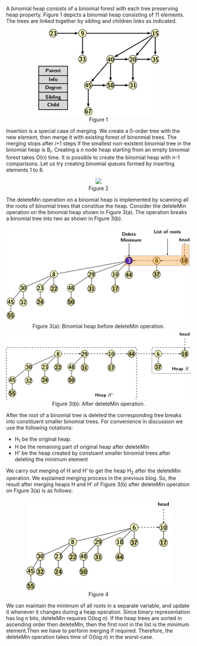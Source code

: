 A binomial heap consists of a binomial forest with each tree preserving heap property. Figure 1 
depicts a binomial heap consisting of 11 elements. The trees are linked together by sibling and
children links as indicated. 

<p style="text-align:center">
  <img src="../images/binomialHeapEx1.png"><br>
  Figure 1
</p>





Insertion is a special case of merging. We create a 0-order tree with the new element, then merge
it with existing forest of binonmial trees. The merging stops after <i>i</i>+1 steps if the smallest 
non-existent binomial tree in the binomial heap is B<sub><i>i</i></sub>. Creating a <i>n</i> node
heap starting from an empty binomial forest takes O(<i>n</i>) time. It is possible to create the 
binomial heap with <i>n</i>-1 comparisons. Let us try creating binomial queues formed by inserting
elements 1 to 8. 

<p style="text-align:center">
  <img src="../images/binomHeapInsertion.png"><br>
  Figure 2
</p>

The deleteMin operation on a binomial heap is implemented by scanning all the roots of binomial trees that
constitue the heap. Consider the deleteMin operation on the binomial heap shown in Figure 3(a). 
The operation breaks a binomial tree into two as shown in Figure 3(b).
<p style="text-align:center">
  <img src="../images/binomHeapDeleteMin1.png"><br>
  Figure 3(a): Binomial heap before deleteMin operation.<br>
   <img src="../images/binomHeapDeleteMin2.png"><br>
  Figure 3(b): After deleteMin operation.
</p>

After the root of a binomial tree is deleted the corresponding tree breaks into constituent
smaller binomial trees. For convenience in discussion we use the following notations:

- H<sub>1</sub> be the original heap. 
- H be the remaining part of original heap after deleteMin
- H' be the heap created by constuent smaller binomial trees after deleting the minimum element

We carry out merging of H and H' to get the heap H<sub>2</sub> after the deleteMin operation. 
We explained merging process in the previous blog. So, the result after merging heaps 
H and H' of Figure 3(b) after deleteMin operation on Figure 3(a) is as follows:

<p style="text-align:center">
  <img src="../images/binomHeapDeleteMin3.png"><br>
  Figure 4
</p>

We can maintain the minimum of all roots in a separate variable, and update it whenever
it changes during a heap operation. Since binary representation has log <i>n</i> bits, deleteMin requires
O(log <i>n</i>). If the heap trees are sorted in ascending order then deleteMin, then the first root in the
list is the minimum element.Then we have to perform merging if required. Therefore, the deleteMin
operation takes time of O(log <i>n</i>) in the worst-case.


